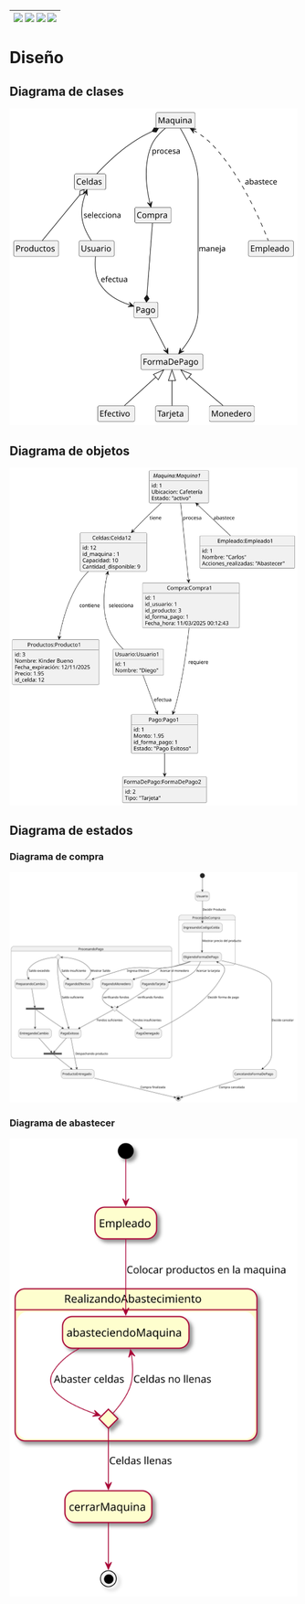 <div align=right>

| [![](https://img.shields.io/badge/-Inicio-FFF?style=flat&logo=Emlakjet&logoColor=black)](/README.md) [![](https://img.shields.io/badge/-Diseño-FFF?style=flat&logo=LiveChat&logoColor=black)](/documentos/entregas.d.md) [![](https://img.shields.io/badge/-Diseño_Modular-FFF?style=flat&logo=openstreetmap&logoColor=black)](/documentos/entregas.dM.md) [![](https://img.shields.io/badge/-Diseño_Orientado_a_Objetos-FFF?style=flat&logo=openstreetmap&logoColor=black)](/documentos/entregas.dOO.md) |
| -----: |

</div>

# Diseño

## Diagrama de clases

![](/documentos/modeloDeDominio/diagramaDeClases/diagramaDeClasesRelaciones.svg)

## Diagrama de objetos

![](/documentos/modeloDeDominio/diagramaDeObjetos/diagramaDeObjetos.svg)

## Diagrama de estados

### Diagrama de compra

![](/documentos/modeloDeDominio/diagramaDeEstados/diagramaDeEstadosCompra.svg)

### Diagrama de abastecer

![](/documentos/modeloDeDominio/diagramaDeEstados/diagramaDeEstadosAbastecer.svg)
